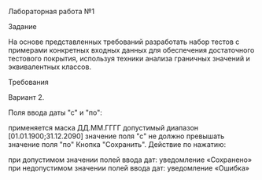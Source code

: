 Лабораторная работа №1

Задание

На основе представленных требований разработать набор тестов с примерами конкретных входных данных для обеспечения достаточного тестового покрытия, используя техники анализа граничных значений и эквивалентных классов.

Требования

Вариант 2.

Поля ввода даты "с" и "по":

применяется маска ДД.ММ.ГГГГ
допустимый диапазон [01.01.1900;31.12.2090]
значение поля "с" не должно превышать значение поля "по"
Кнопка "Сохранить". Действие по нажатию:

при допустимом значении полей ввода дат: уведомление «Сохранено»
при недопустимом значении полей ввода дат: уведомление «Ошибка»
